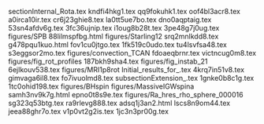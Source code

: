 sectionInternal_Rota.tex
kndfi4hkg1.tex
qq9fokuhk1.tex
oof4bl3acr8.tex
a0irca10ir.tex
cr6j23ghie8.tex
la0tt5ue7bo.tex
dno0aqptaig.tex
53sn4afdv6g.tex
3fc36ujnip.tex
i1oug8b28t.tex
3pe48g7j0ug.tex
figures/SPB
88lilmspfbg.html
figures/Starling12
srq2mnlkdd8.tex
g478pqu1kuo.html
fov1cu0jtgo.tex
1fk519c0udo.tex
tu4lsvfsa48.tex
s3eggsor2mo.tex
figures/convection_TCAN
fdoaeqbrnr.tex
victncug0m8.tex
figures/fig_rot_profiles
187bkh9sha4.tex
figures/fig_instab_21
6ejlkouv538.tex
figures/MRI1p8rot
Initial_results_for_.tex
4krq7in51v8.tex
gimvaga6il8.tex
fo7ivuolmd8.tex
subsectionExtension_.tex
1gnke0b8c1g.tex
1tc0ohid198.tex
figures/BHspin
figures/MassiveIGWspina
samh3nv9k7g.html
epno0t8s9e.tex
figures/Ra_hres_rho_sphere_000016
sg323q53btg.tex
ra9rlevg888.tex
adsq1j3an2.html
lscs8n9om44.tex
jeea88ghr7o.tex
v1p0vt2g2is.tex
1jc3n3pr00g.tex